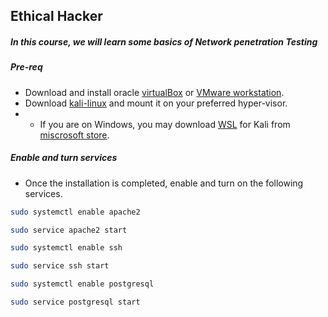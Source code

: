 ## Ethical Hacker

##### In this course, we will learn some basics of Network penetration Testing

##### Pre-req
- Download and install oracle [virtualBox](https://www.virtualbox.org/wiki/Downloads) or [VMware workstation](https://www.vmware.com/products/workstation-player/workstation-player-evaluation.html). 
- Download [kali-linux](https://www.kali.org/get-kali/) and mount it on your preferred hyper-visor. 
- - If you are on Windows, you may download [WSL](https://www.kali.org/get-kali/#kali-wsl) for Kali from [miscrosoft store](https://www.microsoft.com/en-us/p/kali-linux/9pkr34tncv07?activetab=pivot:overviewtab). 

##### Enable and turn services
- Once the installation is completed, enable and turn on the following services.

```bash
sudo systemctl enable apache2
```
```bash
sudo service apache2 start
```
```bash
sudo systemctl enable ssh
```
```bash
sudo service ssh start
```
```bash
sudo systemctl enable postgresql
```
```bash
sudo service postgresql start
```
